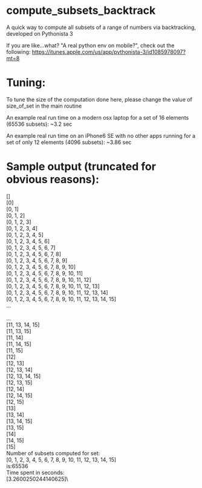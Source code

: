 # compute_subsets_backtrack
A quick way to compute all subsets of a range of numbers via backtracking, developed on Pythonista 3

If you are like...what?  "A real python env on mobile?", check out the following:
https://itunes.apple.com/us/app/pythonista-3/id1085978097?mt=8

# Tuning:
To tune the size of the computation done here, please change the value of size_of_set in the main routine

An example real run time on a modern osx laptop for a set of 16 elements (65536 subsets):  ~3.2 sec

An example real run time on an iPhone6 SE with no other apps running for a set of only 12 elements (4096 subsets): ~3.86 sec

# Sample output (truncated for obvious reasons):

[]\
[0]\
[0, 1]\
[0, 1, 2]\
[0, 1, 2, 3]\
[0, 1, 2, 3, 4]\
[0, 1, 2, 3, 4, 5]\
[0, 1, 2, 3, 4, 5, 6]\
[0, 1, 2, 3, 4, 5, 6, 7]\
[0, 1, 2, 3, 4, 5, 6, 7, 8]\
[0, 1, 2, 3, 4, 5, 6, 7, 8, 9]\
[0, 1, 2, 3, 4, 5, 6, 7, 8, 9, 10]\
[0, 1, 2, 3, 4, 5, 6, 7, 8, 9, 10, 11]\
[0, 1, 2, 3, 4, 5, 6, 7, 8, 9, 10, 11, 12]\
[0, 1, 2, 3, 4, 5, 6, 7, 8, 9, 10, 11, 12, 13]\
[0, 1, 2, 3, 4, 5, 6, 7, 8, 9, 10, 11, 12, 13, 14]\
[0, 1, 2, 3, 4, 5, 6, 7, 8, 9, 10, 11, 12, 13, 14, 15]\
...\
<output truncated massively>\
...\
[11, 13, 14, 15]\
[11, 13, 15]\
[11, 14]\
[11, 14, 15]\
[11, 15]\
[12]\
[12, 13]\
[12, 13, 14]\
[12, 13, 14, 15]\
[12, 13, 15]\
[12, 14]\
[12, 14, 15]\
[12, 15]\
[13]\
[13, 14]\
[13, 14, 15]\
[13, 15]\
[14]\
[14, 15]\
[15]\
Number of subsets computed for set:\
[0, 1, 2, 3, 4, 5, 6, 7, 8, 9, 10, 11, 12, 13, 14, 15]\
is:65536\
Time spent in seconds:\
[3.2600250244140625]\
